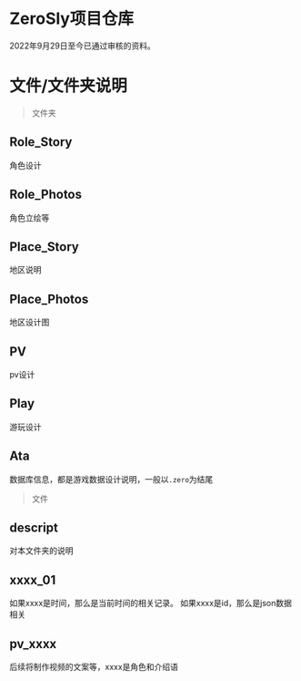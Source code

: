# ZeroSly项目仓库
2022年9月29日至今已通过审核的资料。
# 文件/文件夹说明
> 文件夹

## Role_Story
角色设计
## Role_Photos
角色立绘等
## Place_Story
地区说明
## Place_Photos
地区设计图
## PV
pv设计
## Play
游玩设计
## Ata
数据库信息，都是游戏数据设计说明，一般以`.zero`为结尾
> 文件

## descript
对本文件夹的说明
## xxxx_01
如果xxxx是时间，那么是当前时间的相关记录。
如果xxxx是id，那么是json数据相关
## pv_xxxx
后续将制作视频的文案等，xxxx是角色和介绍语


